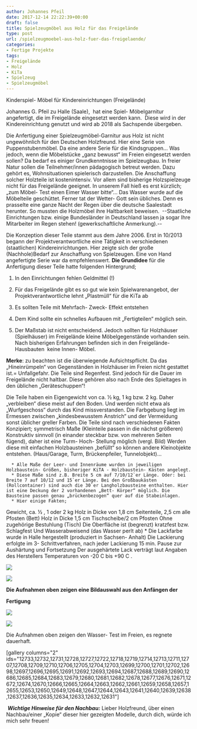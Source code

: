 ```yaml
---
author: Johannes Pfeil
date: 2017-12-14 22:22:39+00:00
draft: false
title: Spielzeugmöbel aus Holz für das Freigelände
type: post
url: /spielzeugmoebel-aus-holz-fuer-das-freigelaende/
categories:
- Fertige Projekte
tags:
- Freigelände
- Holz
- KiTa
- Spielzeug
- Spielzeugmöbel
---
```


Kinderspiel- Möbel für Kindereinrichtungen (Freigelände)

Johannes G. Pfeil zu Halle (Saale),  hat eine Spiel- Möbelgarnitur angefertigt, die im Freigelände eingesetzt werden kann.  Diese wird in der Kindereinrichtung genutzt und wird ab 2018 als Sachspende übergeben.

<!-- more -->

Die Anfertigung einer Spielzeugmöbel-Garnitur aus Holz ist nicht ungewöhnlich für den Deutschen Holzfreund. Hier eine Serie von Puppenstubenmöbel. Da eine andere Serie für die Kindsgruppen… Was jedoch, wenn die Möbelstücke „ganz bewusst“ im Freien eingesetzt werden sollen? Da bedarf es einiger Grundkenntnisse im Spielzeugbau.
In freier Natur sollen die Teilnehmer/innen pädagogisch betreut werden. Dazu gehört es, Wohnsituationen spielerisch darzustellen. Die Anschaffung solcher Holzteile ist kostenintensiv. Vor allem sind bisherige Holzspielzeuge nicht für das Freigelände geeignet.
In unserem Fall hieß es erst kürzlich; „zum Möbel- Test einen Eimer Wasser bitte“… Das Wasser wurde auf die Möbelteile geschüttet.
Ferner tat der Wetter- Gott sein übliches. Denn es prasselte eine ganze Nacht der Regen über die deutsche Saalestadt herunter. So mussten die Holzmöbel ihre Haltbarkeit beweisen.  --Staatliche Einrichtungen bzw. einige Bundesländer in Deutschland lassen ja sogar Ihre Mitarbeiter im Regen stehen! (gewerkschaftliche Anmerkung).--

Die Konzeption dieser Teile stammt aus dem Jahre 2006. Erst in 10/2013 begann der Projektverantwortliche eine Tätigkeit in verschiedenen (staatlichen) Kindereinrichtungen. Hier zeigte sich der große (Nachhole)Bedarf zur Anschaffung von Spielzeugen. Eine von Hand angefertigte Serie war da empfehlenswert.
**Die Grundidee** für die Anfertigung dieser Teile hatte folgenden Hintergrund;

1. In den Einrichtungen fehlen Geldmittel (!)

2. Für das Freigelände gibt es so gut wie kein Spielwarenangebot, der       Projektverantwortliche lehnt „Plastmüll“ für die KiTa ab

3. Es sollten Teile mit Mehrfach- Zweck- Effekt entstehen

4. Dem Kind sollte ein schnelles Aufbauen mit „Fertigteilen“ möglich sein.

5. Der Maßstab ist nicht entscheidend. Jedoch sollten für Holzhäuser (Spielhäuser) im Freigelände kleine Möbelgegenstände vorhanden sein. Nach bisherigen Erfahrungen befinden sich in den Freigelände-Hausbauten  keine Innen- Möbel.

**Merke**: zu beachten ist die überwiegende Aufsichtspflicht. Da das „Hineinrümpeln“ von Gegenständen in Holzhäuser im Freien nicht gestattet ist.= Unfallgefahr.
Die Teile sind Regenfest. Sind jedoch für die Dauer im Freigelände nicht haltbar. Diese gehören also nach Ende des Spieltages in den üblichen „Geräteschuppen“!

Die Teile haben ein Eigengewicht von ca. ½ kg, 1 kg bzw. 2 kg. Daher „verbleiben“ diese meist auf den Boden. Und werden nicht etwa als „Wurfgeschoss“ durch das Kind missverstanden.
Die Farbgebung liegt im Ermessen zwischen „kindesbewusstem Anstrich“ und der Vermeidung sonst üblicher greller Farben. Die Teile sind nach verschiedenen Fakten Konzipiert;
symmetrisch Maße (Kleinteile passen in die nächst größeren)
Konstruktiv sinnvoll (in einander steckbar bzw. von mehreren Seiten fügend), daher ist eine Turm- Hoch- Stellung möglich (vergl. Bild)
Werden diese mit einfachen Holzbausteinen „befüllt“ so können andere Kleinobjekte entstehen. (Haus/Garage, Turm, Brückenpfeiler, Tunnelobjekt)…



 	  * Alle Maße der Leer- und Innenräume wurden in jeweiligen Holzbaustein- Größen, bisheriger KiTA - Holzbaustein- Kästen angelegt.
 	  * Diese Maße sind z.B. Breite 5 cm auf 7/10/12`er Länge. Oder: bei Breite 7 auf 10/12 und 15`er Länge. Bei den Großbaukästen (Rollcontainer) sind auch die 30`er Langholzbausteine enthalten. Hier ist eine Deckung der 2 vorhandenen „Bett- Körper“ möglich. Die Bausteine passen genau „brückenbezogen“ quer auf die Stabeinlagen.
 	  * Hier einige Fakten;
Gewicht, ca. ½ , 1 oder 2 kg
Holz in Dicke von 1,8 cm Seitenteile, 2,5 cm alle Pfosten (Bett)
Holz in Dicke 1,5 cm Tischscheibe/2 cm Pfosten
Ohne zugehörige Bestuhlung (Tisch)
Die Oberfläche ist (begrenzt) kratzfest bzw. Schlagfest
Und Wasserabweisend (das Wasser perlt ab)
 	  * Die Lackfarbe wurde in Halle hergestellt (produziert in Sachsen- Anhalt)
Die Lackierung erfolgte im 3- Schrittverfahren, nach jeder Lackierung 15 min. Pause zur Aushärtung und Fortsetzung
Der ausgehärtete Lack verträgt laut Angaben des Herstellers Temperaturen von -20 C bis +90 C .

![](https://eigenbaukombinat.de/wp-content/uploads/2017/12/PICT4250-300x225.jpg)


![](https://eigenbaukombinat.de/wp-content/uploads/2017/12/PICT4251-300x225.jpg)




**Die Aufnahmen oben zeigen eine Bildauswahl aus den Anfängen der**

**Fertigung**

![](https://eigenbaukombinat.de/wp-content/uploads/2017/12/PICT4369-300x225.jpg)


![](https://eigenbaukombinat.de/wp-content/uploads/2017/12/PICT4370-300x225.jpg)


Die Aufnahmen oben zeigen den Wasser- Test im Freien, es regnete
dauerhaft.

[gallery columns="2" ids="12733,12732,12731,12728,12727,12722,12718,12719,12714,12713,12711,12707,12708,12709,12710,12706,12705,12704,12703,12699,12700,12701,12702,12698,12697,12696,12695,12691,12692,12693,12694,12687,12688,12689,12690,12686,12685,12684,12683,12679,12680,12681,12682,12678,12677,12676,12671,12672,12674,12670,12666,12665,12664,12663,12662,12661,12659,12658,12657,12655,12653,12650,12649,12648,12647,12644,12643,12641,12640,12639,12638,12637,12636,12635,12634,12633,12632,12631"]




 **_Wichtige Hinweise für den Nachbau:_**
Lieber Holzfreund,
über einen Nachbau/einer „Kopie“ dieser hier gezeigten Modelle, durch dich, würde ich mich sehr freuen!
